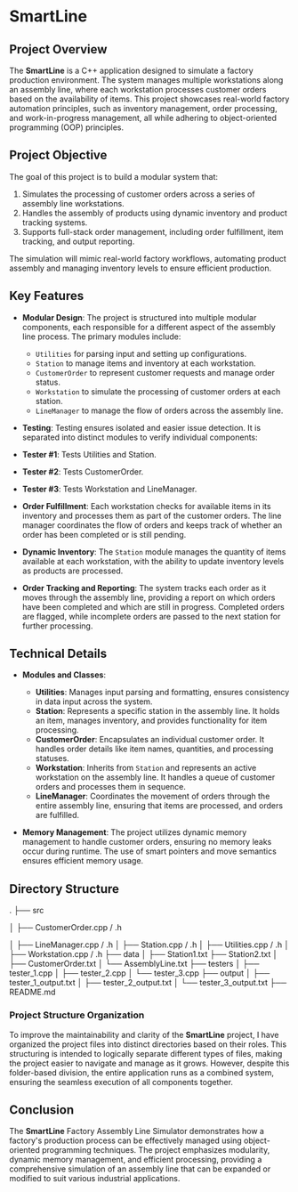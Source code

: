 # SmartLine

## Project Overview

The **SmartLine** is a C++ application designed to simulate a factory production environment. The system manages multiple workstations along an assembly line, where each workstation processes customer orders based on the availability of items. This project showcases real-world factory automation principles, such as inventory management, order processing, and work-in-progress management, all while adhering to object-oriented programming (OOP) principles.


## Project Objective

The goal of this project is to build a modular system that:
1. Simulates the processing of customer orders across a series of assembly line workstations.
2. Handles the assembly of products using dynamic inventory and product tracking systems.
3. Supports full-stack order management, including order fulfillment, item tracking, and output reporting.

The simulation will mimic real-world factory workflows, automating product assembly and managing inventory levels to ensure efficient production.


## Key Features

- **Modular Design**: The project is structured into multiple modular components, each responsible for a different aspect of the assembly line process. The primary modules include:
  - `Utilities` for parsing input and setting up configurations.
  - `Station` to manage items and inventory at each workstation.
  - `CustomerOrder` to represent customer requests and manage order status.
  - `Workstation` to simulate the processing of customer orders at each station.
  - `LineManager` to manage the flow of orders across the assembly line.

- **Testing**: Testing ensures isolated and easier issue detection. It is separated into distinct modules to verify individual components:
- **Tester #1**: Tests Utilities and Station.
- **Tester #2**: Tests CustomerOrder.
- **Tester #3**: Tests Workstation and LineManager.

- **Order Fulfillment**: Each workstation checks for available items in its inventory and processes them as part of the customer orders. The line manager coordinates the flow of orders and keeps track of whether an order has been completed or is still pending.

- **Dynamic Inventory**: The `Station` module manages the quantity of items available at each workstation, with the ability to update inventory levels as products are processed.

- **Order Tracking and Reporting**: The system tracks each order as it moves through the assembly line, providing a report on which orders have been completed and which are still in progress. Completed orders are flagged, while incomplete orders are passed to the next station for further processing.


## Technical Details

- **Modules and Classes**:
  - **Utilities**: Manages input parsing and formatting, ensures consistency in data input across the system.
  - **Station**: Represents a specific station in the assembly line. It holds an item, manages inventory, and provides functionality for item processing.
  - **CustomerOrder**: Encapsulates an individual customer order. It handles order details like item names, quantities, and processing statuses.
  - **Workstation**: Inherits from `Station` and represents an active workstation on the assembly line. It handles a queue of customer orders and processes them in sequence.
  - **LineManager**: Coordinates the movement of orders through the entire assembly line, ensuring that items are processed, and orders are fulfilled.

- **Memory Management**: The project utilizes dynamic memory management to handle customer orders, ensuring no memory leaks occur during runtime. The use of smart pointers and move semantics ensures efficient memory usage.


## Directory Structure

.
├── src

│   ├── CustomerOrder.cpp / .h

│   ├── LineManager.cpp / .h
│   ├── Station.cpp / .h
│   ├── Utilities.cpp / .h
│   ├── Workstation.cpp / .h
├── data
│   ├── Station1.txt
    ├── Station2.txt
│   ├── CustomerOrder.txt
│   └── AssemblyLine.txt
├── testers
│   ├── tester_1.cpp
│   ├── tester_2.cpp
│   └── tester_3.cpp
├── output
│   ├── tester_1_output.txt
│   ├── tester_2_output.txt
│   └── tester_3_output.txt
├── README.md


### **Project Structure Organization**

To improve the maintainability and clarity of the **SmartLine** project, I have organized the project files into distinct directories based on their roles. This structuring is intended to logically separate different types of files, making the project easier to navigate and manage as it grows. However, despite this folder-based division, the entire application runs as a combined system, ensuring the seamless execution of all components together.


## Conclusion

The **SmartLine** Factory Assembly Line Simulator demonstrates how a factory's production process can be effectively managed using object-oriented programming techniques. The project emphasizes modularity, dynamic memory management, and efficient processing, providing a comprehensive simulation of an assembly line that can be expanded or modified to suit various industrial applications.
